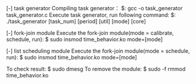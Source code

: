 [-] task generator
Compiling task generator：
 $: gcc -o task_generator task_generator.c 
Execute task generator, run following command:
$: ./task_generator [task_num] [period] [util] [mode] [core]

[-] fork-join module
Execute the fork-join module(mode = calibrate, schedule, run):
$ sudo insmod time_behavior.ko mode=[mode]

[-] list scheduling module
Execute the fork-join module(mode = schedule, run):
$ sudo insmod time_behavior.ko mode=[mode]

To check result:
$ sudo dmesg
To remove the module:
$ sudo -f rmmod time_behavior.ko
